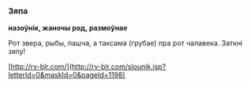 ### Зяпа
**назоўнік, жаночы род, размоўнае**

Рот звера, рыбы, пашча, а таксама (грубае) пра рот чалавека. Заткні зяпу!

<a rel="author">[http://rv-blr.com/](http://rv-blr.com/slounik.jsp?letterId=0&maskId=0&pageId=1198)</a>
